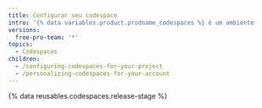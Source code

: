```yaml
---
title: Configurar seu codespace
intro: '{% data variables.product.prodname_codespaces %} é um ambiente dedicado a você. Você pode configurar seu codespace com um contêiner de desenvolvimento para instalar suas dependências ou você pode adicionar um dotfile para personalizar as configurações de usuário.'
versions:
  free-pro-team: '*'
topics:
  - Codespaces
children:
  - /configuring-codespaces-for-your-project
  - /personalizing-codespaces-for-your-account
---
```


{% data reusables.codespaces.release-stage %}
